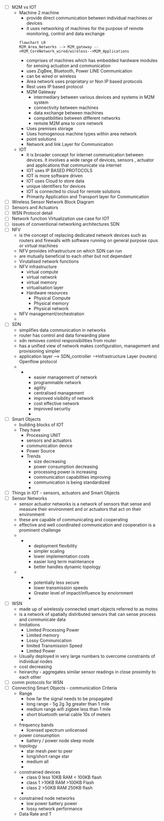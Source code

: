 - [ ] M2M vs IOT
	- Machine 2 machine
		- provide direct communication between individual machines or devices
		- it uses networking of machines for the purpose of remote monitoring, control and data exchange
		```mermaid
		flowchart LR
		M2M_Area_Networks --> M2M_gateway -->M2M_CoreNetwork_wired/wireless-->M2M_Applications
		```
		- comprises of machines which has embedded hardware modules for sensing actuation and communication
		- uses ZigBee, Bluetooth, Power LINE Communication
		- can be wired or wireless
		- Area network uses proprietary or Non IP based protocols
		- Rest uses IP based protocol
		- M2M Gateway
			- intermediary between various devices and systems in M2M system
			- connectivity between machines
			- data exchange between machines
			- compatibilities between different networks
			- remote M2M area to core network
		- Uses premises storage
		- Uses homogenous machine types within area network
		- point solutions
		- Network and link Layer for Communication
	- IOT
		- it is broader concept for internet communication between devices. It involves  a wide range of devices, sensors , actuator and applications that communicate via internet
		- IOT uses IP BASED PROTOCOLS
		- IOT is more software driven
		- IOT uses Cloud to store data
		- unique identifiers for devices
		- IOT is connected to cloud for remote solutions
		- Primarily Application and Transport layer for Communication
- [ ] Wireless Sensor Network Block Diagram
- [ ] Sensors and Actuators
- [ ] WSN Protocol detail
- [ ] Network function Virtualization use case for IOT
- [ ] issues of conventional networking architectures SDN
- [ ] NFV
	- is the concept of replacing dedicated network devices such as routers and firewalls with software running on general purpose cpus or virtual machines
	- NFV provides infrastructure on which SDN can run
	- are mutually beneficial to each other but not dependant 
	- Virutalised network functions 
	- NFV infrastructure
		- virtual compute 
		- virtual network
		- virtual memory
		- virtualisation layer
		- Hardware resources
			- Physical Compute
			- Physical memory
			- Physical network
	- NFV management/orchestration
	- 
- [ ] SDN
	- simplifies data communication in networks
	- router has control and data forwarding plane
	- sdn removes control responsibilities from router
	- has a unified view of network makes configuration, management and provisioning simpler
	- application layer --> SDN_controller -->Infrastructure Layer (routers) Openflow protocol
	- +
		- easier management of network
		- programmable network
		- agility
		- centralised management
		- improved visibility of network
		- cost effective network
		- improved securtiy
		- 
- [ ] Smart Objects
	- building blocks of IOT
	- They have
		- Processing UNIT
		- sensors and actuators
		- communication device
		- Power Source
		- Trends
			- size decreasing
			- power consumption decreasing
			- processing power is increasing
			- communication capabilities improving
			- communication is being standardized
			- 
- [ ] Things in IOT - sensors, actuators and Smart Objects
- [ ] Sensor Networks 
	- sensor actuator networks is a network of sensors that sense and measure their environment and or actuators that act on their environment
	- these are capable of communicating and cooperating
	- effective and well coordinated communication and cooperation is a prominent challenge
	- +
		- deployment flexibility
		- simpler scaling
		- lower implementation costs
		- easier long term maintenance
		- better handles dynamic topology
	- -
		- potentially less secure
		- lower transmission speeds
		- Greater level of impact/influence by enviornment
		- 
- [ ] WSN
	- made up of wirelessly connected smart objects referred to as motes
	- is a network of spatially distributed sensors that can sense process and communicate data
	- limitations
		- Limited Processing Power
		- Limited memory
		- Lossy Communication
		- limited Transmission Speed
		- Limited Power
	- Usually deployed in very large numbers to overcome constraints of individual nodes
	- cost decreasing
	- heirarchy - aggregates similar sensor readings in  close proximity to each other
- [ ] comm protocols for WSN
- [ ] Connecting Smart Objects - communication Criteria
	- Range
		- how far the signal needs to be propagated
		- long range - 5g 2g 3g  greater than 1 mile
		- medium range wifi zigbee less than 1 mile
		- short bluetooth serial cable 10s of meters
		- 
	- frequency bands
		- licensed spectrum unlicensed
	- power consumption
		- battery / power node sleep mode
	- topology
		- star mesh peer to peer 
		- long/short range star 
		- medium all
		- 
	- constrained devices
		- class 0 less 10KB RAM < 100KB flash
		- class 1 >10KB RAM >100KB Flash
		- class 2 >50KB RAM 250KB flash
		- 
	- constrained node networks
		- low power battery power
		- lossy network performance
	- Data Rate and T